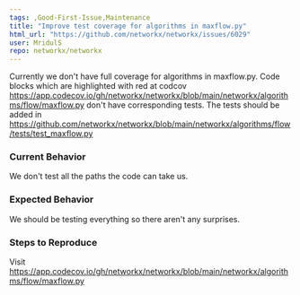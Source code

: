 ```yaml
---
tags: ,Good-First-Issue,Maintenance
title: "Improve test coverage for algorithms in maxflow.py"
html_url: "https://github.com/networkx/networkx/issues/6029"
user: MridulS
repo: networkx/networkx
---
```


<!-- If you have a general question about NetworkX, please use the discussions tab to create a new discussion -->

<!--- Provide a general summary of the issue in the Title above -->

Currently we don't have full coverage for algorithms in maxflow.py. Code blocks which are highlighted with red at codcov https://app.codecov.io/gh/networkx/networkx/blob/main/networkx/algorithms/flow/maxflow.py don't have corresponding tests. The tests should be added in https://github.com/networkx/networkx/blob/main/networkx/algorithms/flow/tests/test_maxflow.py

### Current Behavior

<!--- Tell us what happens instead of the expected behavior -->

We don't test all the paths the code can take us.

### Expected Behavior

<!--- Tell us what should happen -->

We should be testing everything so there aren't any surprises.

### Steps to Reproduce

<!--- Provide a minimal example that reproduces the bug -->

Visit https://app.codecov.io/gh/networkx/networkx/blob/main/networkx/algorithms/flow/maxflow.py
